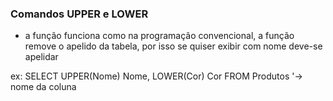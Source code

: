 ### Comandos UPPER e LOWER

- a função funciona como na programação convencional, a função remove o apelido da tabela, por isso se quiser exibir com nome deve-se apelidar

ex: SELECT UPPER(Nome) Nome, LOWER(Cor) Cor FROM Produtos
                        '-> nome da coluna